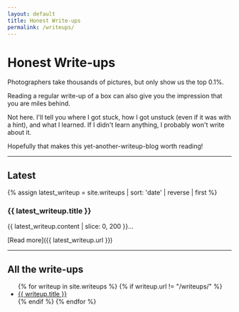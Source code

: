 ```yaml
---
layout: default
title: Honest Write-ups
permalink: /writeups/
---
```


# Honest Write-ups

Photographers take thousands of pictures, but only show us the top 0.1%.

Reading a regular write-up of a box can also give you the impression that you are miles behind.

Not here. I'll tell you where I got stuck, how I got unstuck (even if it was with a hint), and what I learned. If I didn't learn anything, I probably won't write about it.

Hopefully that makes this yet-another-writeup-blog worth reading!

---

## Latest

{% assign latest_writeup = site.writeups | sort: 'date' | reverse | first %}

### {{ latest_writeup.title }}
{{ latest_writeup.content | slice: 0, 200 }}...

[Read more]({{ latest_writeup.url }})

---

## All the write-ups

<ul>
  {% for writeup in site.writeups %}
    {% if writeup.url != "/writeups/" %}
      <li><a href="{{ writeup.url }}">{{ writeup.title }}</a></li>
    {% endif %}
  {% endfor %}
</ul>

